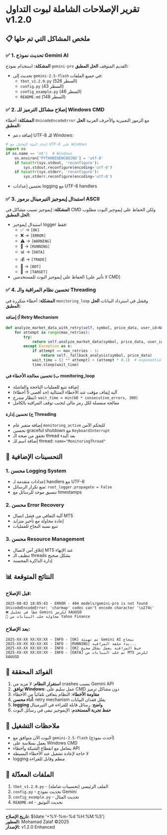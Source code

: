 # تقرير الإصلاحات الشاملة لبوت التداول v1.2.0

## 📋 ملخص المشاكل التي تم حلها

### ✅ 1. تحديث نموذج Gemini AI
**المشكلة:** استخدام نموذج `gemini-pro` القديم المتوقف
**الحل المطبق:**
- تحديث إلى `gemini-2.5-flash` في جميع الملفات:
  - `tbot_v1.2.0.py` (السطر 526)
  - `config.py` (السطر 43)
  - `config_example.py` (السطر 46)
  - `README.md` (السطر 148)

### ✅ 2. إصلاح مشاكل الترميز للـ Windows CMD
**المشكلة:** أخطاء `UnicodeEncodeError` مع الرموز التعبيرية والأحرف العربية
**الحل المطبق:**
- إضافة دعم UTF-8 للـ Windows:
```python
# إعداد البيئة للتعامل مع UTF-8 على Windows
import os
if os.name == 'nt':  # Windows
    os.environ['PYTHONIOENCODING'] = 'utf-8'
    if hasattr(sys.stdout, 'reconfigure'):
        sys.stdout.reconfigure(encoding='utf-8')
    if hasattr(sys.stderr, 'reconfigure'):
        sys.stderr.reconfigure(encoding='utf-8')
```
- تحسين إعدادات logging مع UTF-8 handlers

### ✅ 3. استبدال إيموجيز التيرمينال برموز ASCII
**المشكلة:** إيموجيز تسبب مشاكل في CMD ولكن الحفاظ على إيموجيز البوت مطلوب
**الحل المطبق:**
- استبدال إيموجيز logger فقط:
  - ✅ → `[OK]`
  - ❌ → `[ERROR]`
  - ⚠️ → `[WARNING]`
  - 🔄 → `[RUNNING]`
  - 📊 → `[DATA]`
  - 💰 → `[TRADE]`
  - 🤖 → `[BOT]`
  - 🎯 → `[TARGET]`
- الحفاظ على إيموجيز البوت للمستخدمين (لا تأثير على CMD)

### ✅ 4. تحسين نظام المراقبة والـ Threading
**المشكلة:** أخطاء متكررة في `monitoring_loop` وفشل في استرداد البيانات
**الحل المطبق:**

#### أ) إضافة Retry Mechanism
```python
def analyze_market_data_with_retry(self, symbol, price_data, user_id=None, market_data=None, max_retries=3):
    for attempt in range(max_retries):
        try:
            return self.analyze_market_data(symbol, price_data, user_id, market_data)
        except Exception as e:
            if attempt == max_retries - 1:
                return self._fallback_analysis(symbol, price_data)
            wait_time = (2 ** attempt) + (attempt * 0.1)  # exponential backoff
            time.sleep(wait_time)
```

#### ب) تحسين معالجة الأخطاء في monitoring_loop
- إضافة تتبع للعمليات الناجحة والفاشلة
- آلية إيقاف مؤقت عند الأخطاء المتتالية (حد أقصى 5 أخطاء)
- انتظار متدرج: `wait_time = min(60 * consecutive_errors, 300)`
- معالجة منفصلة لكل رمز مالي لتجنب توقف المراقبة بالكامل

#### ج) تحسين إدارة Threading
- إضافة متغير عام `monitoring_active` للتحكم الآمن
- تحسين graceful shutdown مع `KeyboardInterrupt`
- تحقق من صحة الـ thread بعد البدء
- إضافة اسم للـ thread: `name="MonitoringThread"`

## 🔧 التحسينات الإضافية

### 1. محسن Logging System
- إعدادات متقدمة لـ handlers مع UTF-8
- منع تكرار الرسائل: `root_logger.propagate = False`
- تنسيق موحد للرسائل مع timestamps

### 2. محسن Error Recovery
- آلية التعافي من فشل اتصال MT5
- إعادة محاولة مع تأخير متزايد
- تتبع نسبة النجاح للعمليات

### 3. محسن Resource Management
- إغلاق آمن لاتصال MT5 عند الإنهاء
- تنظيف الـ threads بشكل صحيح
- إدارة الذاكرة المحسنة

## 📊 النتائج المتوقعة

### قبل الإصلاح:
```
2025-08-03 18:05:43 - ERROR - 404 models/gemini-pro is not found
UnicodeEncodeError: 'charmap' codec can't encode character '\u274c'
❌ خطأ في تحليل Gemini للرمز XAUUSD
🔄 محاولة جلب البيانات من Yahoo Finance
```

### بعد الإصلاح:
```
2025-XX-XX XX:XX:XX - INFO - [OK] تم تهيئة Gemini AI بنجاح
2025-XX-XX XX:XX:XX - INFO - [RUNNING] بدء حلقة المراقبة...
2025-XX-XX XX:XX:XX - INFO - [OK] خيط المراقبة يعمل بشكل صحيح
2025-XX-XX XX:XX:XX - INFO - [DATA] تم جلب البيانات من MT5 للرمز XAUUSD
```

## 🎯 الفوائد المحققة

1. **استقرار النظام**: لا مزيد من crashes بسبب Gemini API
2. **توافق Windows**: عمل سليم على CMD دون مشاكل ترميز
3. **مقاومة الأخطاء**: النظام يتعافى تلقائياً من الأخطاء
4. **أداء محسن**: retry mechanism يقلل فقدان البيانات
5. **logging واضح**: رسائل قابلة للقراءة في التيرمينال
6. **حفظ تجربة المستخدم**: الإيموجيز تبقى في رسائل البوت

## 🚀 ملاحظات التشغيل

- البوت الآن متوافق مع `gemini-2.5-flash` (أحدث نموذج)
- يعمل بسلاسة على Windows CMD
- يتعامل مع انقطاع الشبكة وأخطاء API
- لا حاجة لإعادة تشغيل عند الأخطاء البسيطة
- logging منظم وقابل للقراءة

## 📝 الملفات المعدّلة

1. `tbot_v1.2.0.py` - الملف الرئيسي (تحسينات شاملة)
2. `config.py` - تحديث نموذج Gemini
3. `config_example.py` - تحديث المثال
4. `README.md` - تحديث التوثيق

---
**تاريخ الإصلاح:** $(date '+%Y-%m-%d %H:%M:%S')  
**المطور:** Mohamad Zalaf ©️2025  
**الإصدار:** v1.2.0 Enhanced